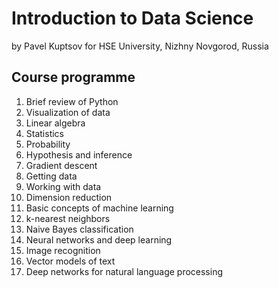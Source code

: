 # Introduction to Data Science

by Pavel Kuptsov for HSE University, Nizhny Novgorod, Russia

## Course programme

1. Brief review of Python
1. Visualization of data
1. Linear algebra
1. Statistics
1. Probability
1. Hypothesis and inference
1. Gradient descent
1. Getting data
1. Working with data
1. Dimension reduction
1. Basic concepts of machine learning
1. k-nearest neighbors
1. Naive Bayes classification
1. Neural networks and deep learning
1. Image recognition
1. Vector models of text
1. Deep networks for natural language processing
